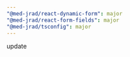 ```yaml
---
"@med-jrad/react-dynamic-form": major
"@med-jrad/react-form-fields": major
"@med-jrad/tsconfig": major
---
```


update
